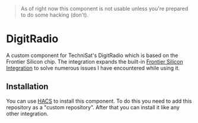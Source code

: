 > As of right now this component is not usable unless you're prepared to do some hacking (don't).

# DigitRadio

A custom component for TechniSat's DigitRadio which is based on the Frontier Silicon chip.
The integration expands the built-in [Frontier Silicon Integration](https://www.home-assistant.io/integrations/frontier_silicon/) to solve numerous issues I have encountered while using it.

## Installation

You can use [HACS](https://hacs.xyz/) to install this component.
To do this you need to add this repository as a "custom repository".
After that you can install it like any other integration.
